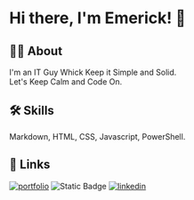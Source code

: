 # Hi there, I'm Emerick! 👋


## 🧑‍💻 About
I'm an IT Guy Whick Keep it Simple and Solid. 
</br>
Let's Keep Calm and Code On.


## 🛠 Skills
 Markdown, HTML, CSS, Javascript, PowerShell.


## 🔗 Links
[![portfolio](https://img.shields.io/badge/my_portfolio-000?style=for-the-badge&logo=ko-fi&logoColor=white)](https://www.egiberne.me/)
![Static Badge](https://img.shields.io/badge/Microsoft-Learn?style=for-the-badge&logo=Microsoft&color=00A4EF&link=https%3A%2F%2Flearn.microsoft.com%2F)
[![linkedin](https://img.shields.io/badge/linkedin-0A66C2?style=for-the-badge&logo=linkedin&logoColor=white)](https://www.linkedin.com/)





<!--
**egiberne/egiberne** is a ✨ _special_ ✨ repository because its `README.md` (this file) appears on your GitHub profile.

Here are some ideas to get you started:

- 🔭 I’m currently working on ...
- 🌱 I’m currently learning ...
- 👯 I’m looking to collaborate on ...
- 🤔 I’m looking for help with ...
- 💬 Ask me about ...
- 📫 How to reach me: ...
- 😄 Pronouns: ...
- ⚡ Fun fact: ...
-->
